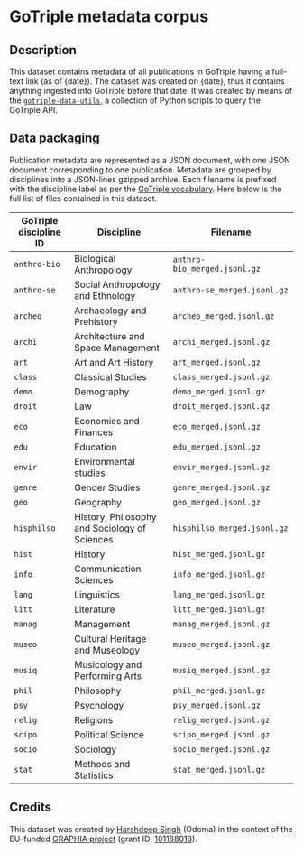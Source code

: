 # GoTriple metadata corpus

## Description

This dataset contains metadata of all publications in GoTriple having a full-text link (as of {date}). 
The dataset was created on {date}, thus it contains anything ingested into GoTriple before that date.
It was created by means of the [`gotriple-data-utils`](https://github.com/odoma-ch/gotriple-data-utils), a collection of Python scripts to query the GoTriple API.

## Data packaging

Publication metadata are represented as a JSON document, with one JSON document corresponding to one publication. 
Metadata are grouped by disciplines into a JSON-lines gzipped archive. Each filename is prefixed with the discipline label as per the [GoTriple vocabulary](https://gotriple.eu/ontology/triple/disciplines#). Here below is the full list of files contained in this dataset.

| GoTriple discipline ID  | Discipline | Filename |
| ------------- | ------------- |-----------|
| `anthro-bio`  | Biological Anthropology  |`anthro-bio_merged.jsonl.gz`|
| `anthro-se`  | Social Anthropology and Ethnology  | `anthro-se_merged.jsonl.gz` | 
|`archeo`|Archaeology and Prehistory| `archeo_merged.jsonl.gz`|
|`archi`|Architecture and Space Management|`archi_merged.jsonl.gz`|
|`art`|Art and Art History|`art_merged.jsonl.gz`|
|`class`|Classical Studies|`class_merged.jsonl.gz`|
|`demo`|Demography|`demo_merged.jsonl.gz`|
|`droit`|Law|`droit_merged.jsonl.gz`|
|`eco`|Economies and Finances|`eco_merged.jsonl.gz`|
|`edu`|Education|`edu_merged.jsonl.gz`|
|`envir`|Environmental studies|`envir_merged.jsonl.gz`|
|`genre`|Gender Studies|`genre_merged.jsonl.gz`|
|`geo`|Geography|`geo_merged.jsonl.gz`|
|`hisphilso`|History, Philosophy and Sociology of Sciences|`hisphilso_merged.jsonl.gz`|
|`hist`|History|`hist_merged.jsonl.gz`|
|`info`|Communication Sciences|`info_merged.jsonl.gz`|
|`lang`|Linguistics|`lang_merged.jsonl.gz`|
|`litt`|Literature|`litt_merged.jsonl.gz`|
|`manag`|Management|`manag_merged.jsonl.gz`|
|`museo`|Cultural Heritage and Museology|`museo_merged.jsonl.gz`|
|`musiq`|Musicology and Performing Arts|`musiq_merged.jsonl.gz`|
|`phil`|Philosophy|`phil_merged.jsonl.gz`|
|`psy`|Psychology|`psy_merged.jsonl.gz`|
|`relig`|Religions|`relig_merged.jsonl.gz`|
|`scipo`|Political Science|`scipo_merged.jsonl.gz`|
|`socio`|Sociology|`socio_merged.jsonl.gz`|
|`stat`|Methods and Statistics|`stat_merged.jsonl.gz`|

## Credits

This dataset was created by [Harshdeep Singh](https://github.com/Harshdeep1996) (Odoma) in the context of the EU-funded [GRAPHIA project](https://graphia-ssh.eu/) (grant ID: [101188018](https://cordis.europa.eu/project/id/101188018)).